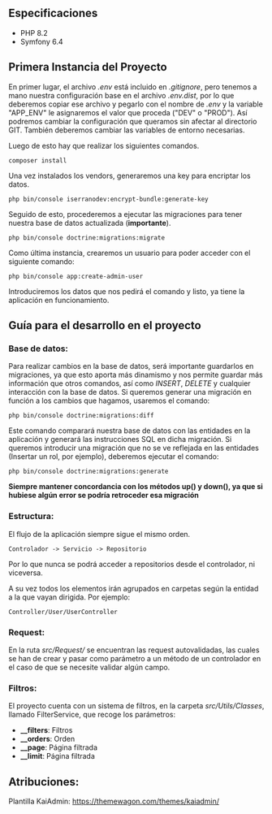 ## Especificaciones

* PHP 8.2
* Symfony 6.4


## Primera Instancia del Proyecto

En primer lugar, el archivo *.env* está incluido en *.gitignore*, pero tenemos a mano nuestra configuración base en el archivo *.env.dist*, por lo que deberemos copiar ese archivo y pegarlo con el nombre de *.env* y la variable "APP_ENV" le asignaremos el valor que proceda ("DEV" o "PROD"). Así podremos cambiar la configuración que queramos sin afectar al directorio GIT. También deberemos cambiar las variables de entorno necesarias.

Luego de esto hay que realizar los siguientes comandos.

    composer install

Una vez instalados los vendors, generaremos una key para encriptar los datos.

    php bin/console iserranodev:encrypt-bundle:generate-key

Seguido de esto, procederemos a ejecutar las migraciones para tener nuestra base de datos actualizada (**importante**).

    php bin/console doctrine:migrations:migrate

Como última instancia, crearemos un usuario para poder acceder con el siguiente comando:

    php bin/console app:create-admin-user

Introduciremos los datos que nos pedirá el comando y listo, ya tiene la aplicación en funcionamiento.


## Guía para el desarrollo en el proyecto

### Base de datos:

Para realizar cambios en la base de datos, será importante guardarlos en migraciones, ya que esto aporta
más dinamismo y nos permite guardar más información que otros comandos, así como *INSERT*, *DELETE* y cualquier interacción
con la base de datos. Si queremos generar una migración en función a los cambios que hagamos, usaremos el comando:

    php bin/console doctrine:migrations:diff

Este comando comparará nuestra base de datos con las entidades en la aplicación y generará las instrucciones SQL en dicha migración.
Si queremos introducir una migración que no se ve reflejada en las entidades (Insertar un rol, por ejemplo),
deberemos ejecutar el comando:

    php bin/console doctrine:migrations:generate

**Siempre mantener concordancia con los métodos up() y down(), ya que si hubiese algún error se podría retroceder esa migración**

### Estructura:

El flujo de la aplicación siempre sigue el mismo orden.

    Controlador -> Servicio -> Repositorio

Por lo que nunca se podrá acceder a repositorios desde el controlador, ni viceversa.

A su vez todos los elementos irán agrupados en carpetas según la entidad a la que vayan dirigida. Por ejemplo:

    Controller/User/UserController

### Request:

En la ruta *src/Request/* se encuentran las request autovalidadas, las cuales se han de crear y pasar como parámetro
a un método de un controlador en el caso de que se necesite validar algún campo.

### Filtros:

El proyecto cuenta con un sistema de filtros, en la carpeta *src/Utils/Classes*, llamado FilterService, que recoge los parámetros:

* **__filters**: Filtros
* **__orders**: Orden
* **__page**: Página filtrada
* **__limit**: Página filtrada

## Atribuciones:
Plantilla KaiAdmin: https://themewagon.com/themes/kaiadmin/
